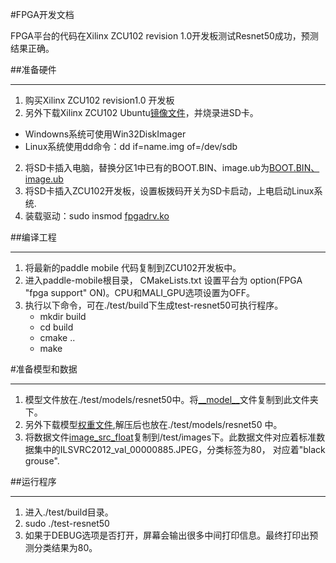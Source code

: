 #FPGA开发文档

FPGA平台的代码在Xilinx ZCU102 revision 1.0开发板测试Resnet50成功，预测结果正确。

##准备硬件
___

1. 购买Xilinx ZCU102 revision1.0 开发板
2. 另外下载Xilinx ZCU102 Ubuntu[镜像文件](https://www.xilinx.com/member/forms/download/xef.html?filename=Ubuntu_Desktop_Release_2018_1.zip)，并烧录进SD卡。
 * Windowns系统可使用Win32DiskImager
 * Linux系统使用dd命令：dd if=name.img of=/dev/sdb
2. 将SD卡插入电脑，替换分区1中已有的BOOT.BIN、image.ub为[BOOT.BIN、image.ub](http://mms-graph.bj.bcebos.com/paddle-mobile/fpga/files.tar.gz)
3. 将SD卡插入ZCU102开发板，设置板拨码开关为SD卡启动，上电启动Linux系统.
3. 装载驱动：sudo insmod [fpgadrv.ko](http://mms-graph.bj.bcebos.com/paddle-mobile/fpga/files.tar.gz)


##编译工程
___
1. 将最新的paddle mobile 代码复制到ZCU102开发板中。
2. 进入paddle-mobile根目录， CMakeLists.txt 设置平台为 option(FPGA "fpga support" ON)。CPU和MALI\_GPU选项设置为OFF。
2. 执行以下命令，可在./test/build下生成test-resnet50可执行程序。
    * mkdir build
    * cd build
    * cmake ..
    * make

#准备模型和数据
___
1. 模型文件放在./test/models/resnet50中。将[\_\_model\_\_](http://mms-graph.bj.bcebos.com/paddle-mobile/fpga/files.tar.gz)文件复制到此文件夹下。
2. 另外下载模型[权重文件](http://paddle-imagenet-models.bj.bcebos.com/resnet_50_model.tar),解压后也放在./test/models/resnet50 中。
3. 将数据文件[image_src_float](http://mms-graph.bj.bcebos.com/paddle-mobile/fpga/files.tar.gz)复制到/test/images下。此数据文件对应着标准数据集中的ILSVRC2012_val_00000885.JPEG，分类标签为80， 对应着"black grouse".

##运行程序
___
1. 进入./test/build目录。
2. sudo ./test-resnet50
3. 如果于DEBUG选项是否打开，屏幕会输出很多中间打印信息。最终打印出预测分类结果为80。